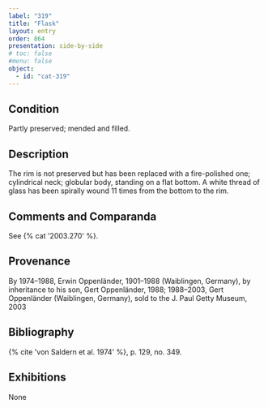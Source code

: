 ```yaml
---
label: "319"
title: "Flask"
layout: entry
order: 864
presentation: side-by-side
# toc: false
#menu: false 
object:
  - id: "cat-319"
---
```


## Condition

Partly preserved; mended and filled.

## Description

The rim is not preserved but has been replaced with a fire-polished one; cylindrical neck; globular body, standing on a flat bottom. A white thread of glass has been spirally wound 11 times from the bottom to the rim.

## Comments and Comparanda

See {% cat '2003.270' %}.

## Provenance

By 1974–1988, Erwin Oppenländer, 1901–1988 (Waiblingen, Germany), by inheritance to his son, Gert Oppenländer, 1988; 1988–2003, Gert Oppenländer (Waiblingen, Germany), sold to the J. Paul Getty Museum, 2003

## Bibliography

{% cite 'von Saldern et al. 1974' %}, p. 129, no. 349.

## Exhibitions

None